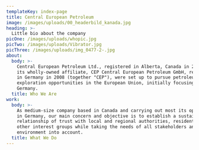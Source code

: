 ```yaml
---
templateKey: index-page
title: Central European Petroleum
image: /images/uploads/00_headerbild_kanada.jpg
heading: >-
  Little bio about the company
picOne: /images/uploads/whopic.jpg
picTwo: /images/uploads/Vibrator.jpg
picThree: /images/uploads/img_0477-2-.jpg
about:
  body: >-
    Central European Petroleum Ltd., registered in Alberta, Canada in 2006, and
    its wholly-owned affiliate, CEP Central European Petroleum GmbH, registered
    in Germany in 2008 (together "CEP"), were set up to pursue petroleum
    exploration opportunities in the European Union, initially focusing on
    Germany.
  title: Who We Are
work:
  body: >-
    As medium-size company based in Canada and carrying out most its operations
    in Germany, our main concern and objective is to establish a sustainable
    relationship of trust with local and regional authorities, residents, and
    other interest groups while taking the needs of all stakeholders and the
    environment into account. 
  title: What We Do
---
```


